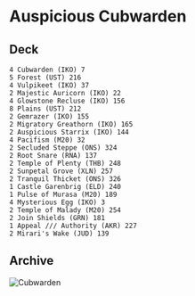 # Auspicious Cubwarden
## Deck
```
4 Cubwarden (IKO) 7
5 Forest (UST) 216
4 Vulpikeet (IKO) 37
2 Majestic Auricorn (IKO) 22
4 Glowstone Recluse (IKO) 156
8 Plains (UST) 212
2 Gemrazer (IKO) 155
2 Migratory Greathorn (IKO) 165
2 Auspicious Starrix (IKO) 144
4 Pacifism (M20) 32
2 Secluded Steppe (ONS) 324
2 Root Snare (RNA) 137
2 Temple of Plenty (THB) 248
2 Sunpetal Grove (XLN) 257
2 Tranquil Thicket (ONS) 326
1 Castle Garenbrig (ELD) 240
1 Pulse of Murasa (M20) 189
4 Mysterious Egg (IKO) 3
2 Temple of Malady (M20) 254
2 Join Shields (GRN) 181
1 Appeal /// Authority (AKR) 227
2 Mirari's Wake (JUD) 139
```
## Archive




![Cubwarden](https://gatherer.wizards.com/Pages/Card/Details.aspx?multiverseid=479527)